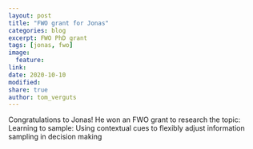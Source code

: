 ```yaml
---
layout: post
title: "FWO grant for Jonas"
categories: blog
excerpt: FWO PhD grant
tags: [jonas, fwo]
image:
  feature:
link:
date: 2020-10-10
modified:
share: true
author: tom_verguts
---
```


Congratulations to Jonas! He won an FWO grant to research the topic:
Learning to sample: Using contextual cues to flexibly adjust information sampling in decision making
